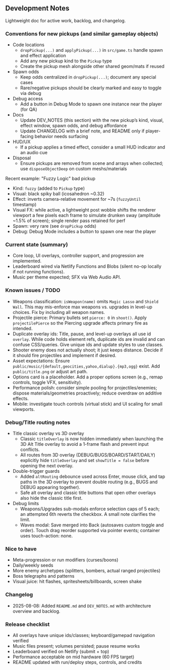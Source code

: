## Development Notes

Lightweight doc for active work, backlog, and changelog.

### Conventions for new pickups (and similar gameplay objects)

- Code locations
  - `dropPickup(...)` and `applyPickup(...)` in `src/game.ts` handle spawn and effect application
  - Add any new pickup kind to the `Pickup` type
  - Create the pickup mesh alongside other shared geom/mats if reused
- Spawn odds
  - Keep odds centralized in `dropPickup(...)`; document any special cases
  - Rare/negative pickups should be clearly marked and easy to toggle via debug
- Debug access
  - Add a button in Debug Mode to spawn one instance near the player (for QA)
- Docs
  - Update DEV_NOTES (this section) with the new pickup’s kind, visual, effect window, spawn odds, and debug affordance
  - Update CHANGELOG with a brief note, and README only if player-facing behavior needs surfacing
- HUD/UX
  - If a pickup applies a timed effect, consider a small HUD indicator and an audio cue
- Disposal
  - Ensure pickups are removed from scene and arrays when collected; use `disposeObjectDeep` on custom meshs/materials

Recent example: "Fuzzy Logic" bad pickup
- Kind: `fuzzy` (added to `Pickup` type)
- Visual: black spiky ball (icosahedron ~0.32)
- Effect: inverts camera-relative movement for ~7s (`fuzzyUntil` timestamp)
 - Visual FX: while active, a lightweight post wobble shifts the renderer viewport a few pixels each frame to simulate drunken sway (amplitude ~1.5% of screen); single render pass retained for perf
- Spawn: very rare (see `dropPickup` odds)
- Debug: Debug Mode includes a button to spawn one near the player

### Current state (summary)

- Core loop, UI overlays, controller support, and progression are implemented.
- Leaderboard wired via Netlify Functions and Blobs (silent no-op locally if not running functions).
- Music per theme expected; SFX via Web Audio API.

### Known issues / TODO

- Weapons classification: `isWeapon(name)` omits `Magic Lasso` and `Shield Wall`. This may mis-enforce max weapons vs. upgrades in level-up choices. Fix by including all weapon names.
- Projectile pierce: Primary bullets set `pierce: 0` in `shoot()`. Apply `projectilePierce` so the Piercing upgrade affects primary fire as intended.
- Duplicate overlay ids: Title, pause, and level-up overlays all use id `overlay`. While code holds element refs, duplicate ids are invalid and can confuse CSS/queries. Give unique ids and update styles to use classes.
- Shooter enemy does not actually shoot; it just keeps distance. Decide if it should fire projectiles and implement if desired.
- Asset expectations: Ensure `public/music/{default,geocities,yahoo,dialup}.{mp3,ogg}` exist. Add `public/title.png` or adjust art path.
- Options card is a placeholder. Add a proper options screen (e.g., remap controls, toggle VFX, sensitivity).
- Performance polish: consider simple pooling for projectiles/enemies; dispose materials/geometries proactively; reduce overdraw on additive effects.
- Mobile: investigate touch controls (virtual stick) and UI scaling for small viewports.

### Debug/Title routing notes

- Title classic overlay vs 3D overlay
  - Classic `titleOverlay` is now hidden immediately when launching the 3D Alt Title overlay to avoid a 1-frame flash and prevent input conflicts.
  - All routes from 3D overlay (DEBUG/BUGS/BOARD/START/DAILY) explicitly hide `titleOverlay` and set `showTitle = false` before opening the next overlay.
- Double-trigger guards
  - Added `altRouting` debounce used across Enter, mouse click, and tap paths in the 3D overlay to prevent double routing (e.g., BUGS and DEBUG appearing together).
  - Safe alt overlay and classic title buttons that open other overlays also hide the classic title first.
- Debug limits
  - Weapons/Upgrades sub-modals enforce selection caps of 5 each; an attempted 6th reverts the checkbox. A small note clarifies the limit.
  - Waves modal: Save merged into Back (autosaves custom toggle and order). Touch drag reorder supported via pointer events; container uses touch-action: none.

### Nice to have

- Meta-progression or run modifiers (curses/boons)
- Daily/weekly seeds
- More enemy archetypes (splitters, bombers, actual ranged projectiles)
- Boss telegraphs and patterns
- Visual juice: hit flashes, spritesheets/billboards, screen shake

### Changelog

- 2025-08-08: Added `README.md` and `DEV_NOTES.md` with architecture overview and backlog.

### Release checklist

- All overlays have unique ids/classes; keyboard/gamepad navigation verified
- Music files present; volumes persisted; pause resume works
- Leaderboard verified on Netlify (submit + top)
- Performance acceptable on mid hardware (60 FPS target)
- README updated with run/deploy steps, controls, and credits


